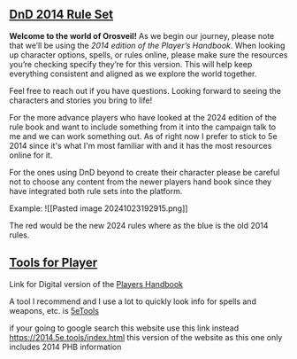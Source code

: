 
## <u>DnD 2014 Rule Set</u>

**Welcome to the world of Orosveil!** As we begin our journey, please note that we’ll be using the _2014 edition of the Player’s Handbook_. When looking up character options, spells, or rules online, please make sure the resources you’re checking specify they’re for this version. This will help keep everything consistent and aligned as we explore the world together.

Feel free to reach out if you have questions. Looking forward to seeing the characters and stories you bring to life!

For the more advance players who have looked at the 2024 edition of the rule book and want to include something from it into the campaign talk to me and we can work something out. As of right now I prefer to stick to 5e 2014 since it's what I'm most familiar with and it has the most resources online for it.

For the ones using DnD beyond to create their character please be careful not to choose any content from the newer players hand book since they have integrated both rule sets into the platform.

Example:
![[Pasted image 20241023192915.png]]

The red would be the new 2024 rules where as the blue is the old 2014 rules.
## <u>Tools for Player</u> 

Link for Digital version of the [Players Handbook](https://the-eye.eu/public/Books/rpg.rem.uz/Dungeons%20%26%20Dragons/D%26D%205th%20Edition/Core/Player%27s%20Handbook.pdf)

A tool I recommend and I use a lot to quickly look info for spells and weapons, etc. is [5eTools](https://2014.5e.tools/index.html)

if your going to google search this website use this link instead https://2014.5e.tools/index.html
this version of the website as this one only includes 2014 PHB information
